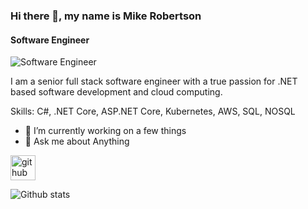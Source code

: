 ### Hi there 👋, my name is Mike Robertson
#### Software Engineer
![Software Engineer](https://picsum.photos/500/500)

I am a senior full stack software engineer with a true passion for .NET based software development and cloud computing.

Skills: C#, .NET Core, ASP.NET Core, Kubernetes, AWS, SQL, NOSQL

* 🔭 I’m currently working on a few things
* 💬 Ask me about Anything 

[<img src='https://cdn.jsdelivr.net/npm/simple-icons@3.0.1/icons/github.svg' alt='github' height='40'>](https://github.com/mroberts91)  

![Github stats](https://github-readme-stats.vercel.app/api?username=mroberts91&show_icons=true&count_private=true&theme=cobalt)
